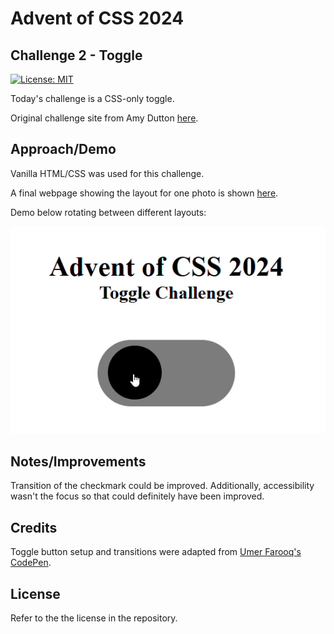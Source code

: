 # Advent of CSS 2024

## Challenge 2 - Toggle

[![License: MIT](https://img.shields.io/badge/License-MIT-yellow.svg)](https://opensource.org/licenses/MIT)

Today's challenge is a CSS-only toggle. 

Original challenge site from Amy Dutton [here](https://www.adventofcss.com/).

## Approach/Demo

Vanilla HTML/CSS was used for this challenge.

A final webpage showing the layout for one photo is shown [here](https://myrojoylee.github.io/aoc-2024-challenge-2/).

Demo below rotating between different layouts:

![Demo](assets/advent-2024-day2.gif)

## Notes/Improvements

Transition of the checkmark could be improved. Additionally, accessibility wasn't the focus so that could definitely have been improved.

## Credits

Toggle button setup and transitions were adapted from [Umer Farooq's CodePen](https://codepen.io/Umer_Farooq/pen/eYJgKGN).

## License

Refer to the the license in the repository.